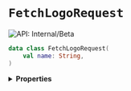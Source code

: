 # `FetchLogoRequest`


![API: Internal/Beta](https://img.shields.io/static/v1?label=API&message=Internal/Beta&color=red&style=flat-square)



```kotlin
data class FetchLogoRequest(
    val name: String,
)
```

<details>
<summary>
<b>Properties</b>
</summary>

<details>
<summary>
<code>name</code>: <code><code><a href='https://kotlinlang.org/api/latest/jvm/stdlib/kotlin/-string/'>String</a></code></code>
</summary>





</details>



</details>

